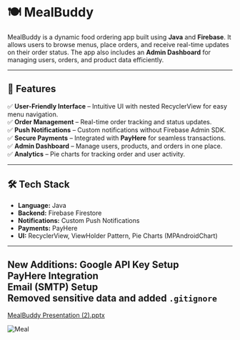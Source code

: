 # 🍽️ MealBuddy

MealBuddy is a dynamic food ordering app built using **Java** and **Firebase**. It allows users to browse menus, place orders, and receive real-time updates on their order status. The app also includes an **Admin Dashboard** for managing users, orders, and product data efficiently.

---

## 🚀 Features
✅ **User-Friendly Interface** – Intuitive UI with nested RecyclerView for easy menu navigation.  
✅ **Order Management** – Real-time order tracking and status updates.  
✅ **Push Notifications** – Custom notifications without Firebase Admin SDK.  
✅ **Secure Payments** – Integrated with **PayHere** for seamless transactions.  
✅ **Admin Dashboard** – Manage users, products, and orders in one place.  
✅ **Analytics** – Pie charts for tracking order and user activity.  

---

## 🛠️ Tech Stack
- **Language:** Java  
- **Backend:** Firebase Firestore  
- **Notifications:** Custom Push Notifications  
- **Payments:** PayHere  
- **UI:** RecyclerView, ViewHolder Pattern, Pie Charts (MPAndroidChart)  

---
New Additions:
**Google API Key Setup**  
**PayHere Integration**  
**Email (SMTP) Setup**  
**Removed sensitive data and added `.gitignore`**  
---
[MealBuddy Presentation (2).pptx](https://github.com/user-attachments/files/19127168/MealBuddy.Presentation.2.pptx)


![Meal](https://github.com/user-attachments/assets/e1963611-187b-48f2-b579-792f384f862e)

